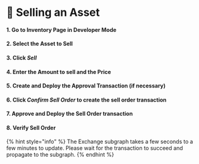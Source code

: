 # 🚧 Selling an Asset

#### 1. Go to Inventory Page in Developer Mode

#### 2. Select the Asset to Sell

#### 3. Click _Sell_

#### 4. Enter the Amount to sell and the Price

#### 5. Create and Deploy the Approval Transaction (if necessary)

#### 6. Click _Confirm Sell Order_ to create the sell order transaction

#### 7. Approve and Deploy the Sell Order transaction

#### 8. Verify Sell Order&#x20;

{% hint style="info" %}
The Exchange subgraph takes a few seconds to a few minutes to update. Please wait for the transaction to succeed and propagate to the subgraph.
{% endhint %}
